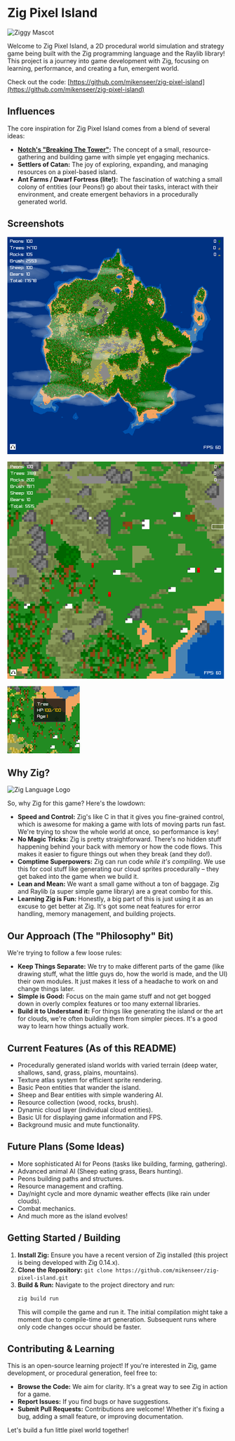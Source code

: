 # Zig Pixel Island 
<img src="https://ziglang.org/ziggy.svg" alt="Ziggy Mascot" width="300" valign="bottom">

Welcome to Zig Pixel Island, a 2D procedural world simulation and strategy game being built with the Zig programming language and the Raylib library! This project is a journey into game development with Zig, focusing on learning, performance, and creating a fun, emergent world.

Check out the code: [https://github.com/mikenseer/zig-pixel-island](https://github.com/mikenseer/zig-pixel-island)

## Influences

The core inspiration for Zig Pixel Island comes from a blend of several ideas:

* **[Notch's "Breaking The Tower"](https://github.com/al6x/BreakingTheTower):** The concept of a small, resource-gathering and building game with simple yet engaging mechanics.
* **Settlers of Catan:** The joy of exploring, expanding, and managing resources on a pixel-based island.
* **Ant Farms / Dwarf Fortress (lite!):** The fascination of watching a small colony of entities (our Peons!) go about their tasks, interact with their environment, and create emergent behaviors in a procedurally generated world.

## Screenshots

![Screenshot of Zig Pixel Island](art/screenshot1.png)

![Screenshot of Zig Pixel Island Zoomed In On AI Entities](art/screenshot2.png)

![Screenshot of Zig Pixel Island Gameplay Stats UI](art/screenshot3.png)

## Why Zig? 
<img src="https://ziglang.org/favicon.ico" alt="Zig Language Logo" width="200" valign="bottom">

So, why Zig for this game? Here's the lowdown:

* **Speed and Control:** Zig's like C in that it gives you fine-grained control, which is awesome for making a game with lots of moving parts run fast. We're trying to show the whole world at once, so performance is key!
* **No Magic Tricks:** Zig is pretty straightforward. There's no hidden stuff happening behind your back with memory or how the code flows. This makes it easier to figure things out when they break (and they do!).
* **Comptime Superpowers:** Zig can run code *while it's compiling*. We use this for cool stuff like generating our cloud sprites procedurally – they get baked into the game when we build it.
* **Lean and Mean:** We want a small game without a ton of baggage. Zig and Raylib (a super simple game library) are a great combo for this.
* **Learning Zig is Fun:** Honestly, a big part of this is just using it as an excuse to get better at Zig. It's got some neat features for error handling, memory management, and building projects.

## Our Approach (The "Philosophy" Bit)

We're trying to follow a few loose rules:

* **Keep Things Separate:** We try to make different parts of the game (like drawing stuff, what the little guys do, how the world is made, and the UI) their own modules. It just makes it less of a headache to work on and change things later.
* **Simple is Good:** Focus on the main game stuff and not get bogged down in overly complex features or too many external libraries.
* **Build it to Understand it:** For things like generating the island or the art for clouds, we're often building them from simpler pieces. It's a good way to learn how things actually work.

## Current Features (As of this README)

* Procedurally generated island worlds with varied terrain (deep water, shallows, sand, grass, plains, mountains).
* Texture atlas system for efficient sprite rendering.
* Basic Peon entities that wander the island.
* Sheep and Bear entities with simple wandering AI.
* Resource collection (wood, rocks, brush).
* Dynamic cloud layer (individual cloud entities).
* Basic UI for displaying game information and FPS.
* Background music and mute functionality.

## Future Plans (Some Ideas)

* More sophisticated AI for Peons (tasks like building, farming, gathering).
* Advanced animal AI (Sheep eating grass, Bears hunting).
* Peons building paths and structures.
* Resource management and crafting.
* Day/night cycle and more dynamic weather effects (like rain under clouds).
* Combat mechanics.
* And much more as the island evolves!

## Getting Started / Building

1.  **Install Zig:** Ensure you have a recent version of Zig installed (this project is being developed with Zig 0.14.x).
2.  **Clone the Repository:** `git clone https://github.com/mikenseer/zig-pixel-island.git`
3.  **Build & Run:** Navigate to the project directory and run:
    ```bash
    zig build run
    ```
    This will compile the game and run it. The initial compilation might take a moment due to compile-time art generation. Subsequent runs where only code changes occur should be faster.

## Contributing & Learning

This is an open-source learning project! If you're interested in Zig, game development, or procedural generation, feel free to:

* **Browse the Code:** We aim for clarity. It's a great way to see Zig in action for a game.
* **Report Issues:** If you find bugs or have suggestions.
* **Submit Pull Requests:** Contributions are welcome! Whether it's fixing a bug, adding a small feature, or improving documentation.

Let's build a fun little pixel world together!
